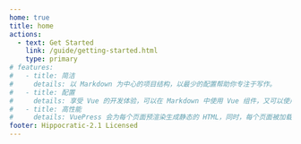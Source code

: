 ```yaml
---
home: true
title: home
actions:
  - text: Get Started
    link: /guide/getting-started.html
    type: primary
# features:
#   - title: 简洁
#     details: 以 Markdown 为中心的项目结构，以最少的配置帮助你专注于写作。
#   - title: 配置
#     details: 享受 Vue 的开发体验，可以在 Markdown 中使用 Vue 组件，又可以使用 Vue 来开发自定义主题。
#   - title: 高性能
#     details: VuePress 会为每个页面预渲染生成静态的 HTML，同时，每个页面被加载的时候，将作为 SPA 运行。
footer: Hippocratic-2.1 Licensed
---
```

